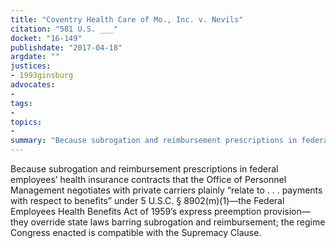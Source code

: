 ```yaml
---
title: "Coventry Health Care of Mo., Inc. v. Nevils"
citation: "581 U.S. ___"
docket: "16-149"
publishdate: "2017-04-18"
argdate: ""
justices:
- 1993ginsburg
advocates:
- 
tags:
- 
topics:
- 
summary: "Because subrogation and reimbursement prescriptions in federal employees’ health insurance contracts that the Office of Personnel Management negotiates with private carriers plainly “relate to . . . payments with respect to benefits” under 5 U.S.C. § 8902(m)(1)—the Federal Employees Health Benefits Act of 1959’s express preemption provision—they override state laws barring subrogation and reimbursement; the regime Congress enacted is compatible with the Supremacy Clause."
---
```

Because subrogation and reimbursement prescriptions in federal employees’ health insurance contracts that the Office of Personnel Management negotiates with private carriers plainly “relate to . . . payments with respect to benefits” under 5 U.S.C. § 8902(m)(1)—the Federal Employees Health Benefits Act of 1959’s express preemption provision—they override state laws barring subrogation and reimbursement; the regime Congress enacted is compatible with the Supremacy Clause.

